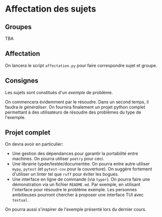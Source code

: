 # Affectation des sujets

## Groupes

TBA

## Affectation

On lancera le script `affectation.py` pour faire correspondre sujet et groupe.

## Consignes

Les sujets sont constitués d'un _exemple_ de problème.

On commencera évidemment par le résoudre.
Dans un second temps, il faudra _le généraliser_.
On fournira finalement un projet python complet permettant à des utilisateurs
de résoudre des problèmes du type de l'exemple.

## Projet complet

On devra avoir en particulier:

- Une gestion des dépendances pour garantir la portabilité entre machines.
  On pourra utiliser `poetry` pour ceci.
- Une librairie typée/testée/documentée.
  On pourra entre autre utiliser `mypy`, `pytest` (et `pytest-cov` pour la couverture).
  On suggère fortement d'utiliser un linter tel que `ruff` pour éviter les bogues.
- Une interface en ligne de commande (via `typer`).
  On pourra faire une démonstration via un fichier `README.md`.
  Par exemple, en utilisant l'interface pour résoudre le problème exemple.
  Les personnes ambitieuses pourront chercher à proposer une interface TUI avec `textual`.

On pourra aussi s'inspirer de l'exemple présenté lors du dernier cours.
